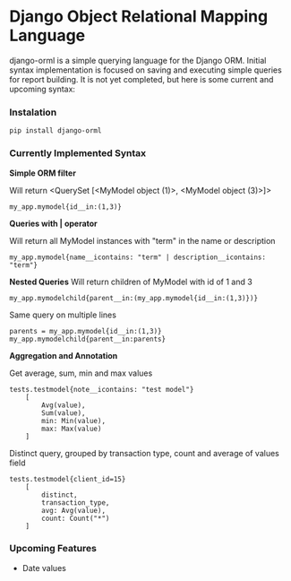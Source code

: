 # Django Object Relational Mapping Language

django-orml is a simple querying language for the Django ORM. Initial syntax implementation is focused on saving and executing simple queries for report building. It is not yet completed, but here is some current and upcoming syntax:

### Instalation

```pip install django-orml```

### Currently Implemented Syntax

**Simple ORM filter**

Will return <QuerySet [<MyModel object (1)>, <MyModel object (3)>]>
```
my_app.mymodel{id__in:(1,3)}
```

**Queries with | operator**

Will return all MyModel instances with "term" in the name or description
```
my_app.mymodel{name__icontains: "term" | description__icontains: "term"}
```

**Nested Queries**
Will return children of MyModel with id of 1 and 3
```
my_app.mymodelchild{parent__in:(my_app.mymodel{id__in:(1,3)})}
```

Same query on multiple lines
```
parents = my_app.mymodel{id__in:(1,3)}
my_app.mymodelchild{parent__in:parents}
```

**Aggregation and Annotation**

Get average, sum, min and max values
```
tests.testmodel{note__icontains: "test model"}
    [
        Avg(value),
        Sum(value),
        min: Min(value),
        max: Max(value)
    ]
```

Distinct query, grouped by transaction type, count and average of values field
```
tests.testmodel{client_id=15}
    [
        distinct,
        transaction_type,
        avg: Avg(value),
        count: Count("*")
    ]
```

### Upcoming Features

* Date values
